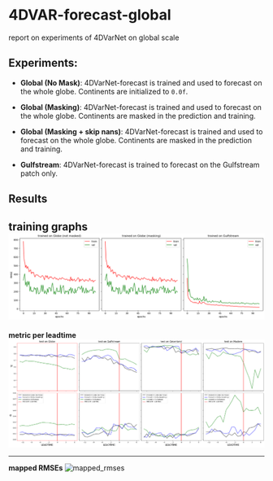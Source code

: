 # 4DVAR-forecast-global
report on experiments of 4DVarNet on global scale

## Experiments:

- **Global (No Mask)**: 4DVarNet-forecast is trained and used to forecast on the whole globe. Continents are initialized to `0.0f`.

- **Global (Masking)**: 4DVarNet-forecast is trained and used to forecast on the whole globe. Continents are masked in the prediction and training.

- **Global (Masking + skip nans)**: 4DVarNet-forecast is trained and used to forecast on the whole globe. Continents are masked in the prediction and training.

- **Gulfstream**: 4DVarNet-forecast is trained to forecast on the Gulfstream patch only.

## Results

**training graphs**
![trianing_graphs](figures/training_graphs_comparisons.png)
---

**metric per leadtime**
![rmse_per_leadtime](figures/leadtime_graph_3_comparisons.png)

---
**mapped RMSEs**
![mapped_rmses](figures/output_errors.png)